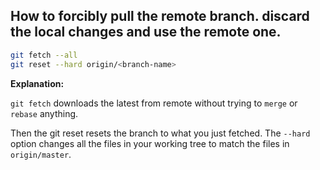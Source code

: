 ## How to forcibly pull the remote branch. discard the local changes and use the remote one.
```bash
git fetch --all
git reset --hard origin/<branch-name>
```
**Explanation:**

`git fetch` downloads the latest from remote without trying to `merge` or `rebase` anything.

Then the git reset resets the branch to what you just fetched. The `--hard` option changes all the files in your working tree to match the files in `origin/master`.
